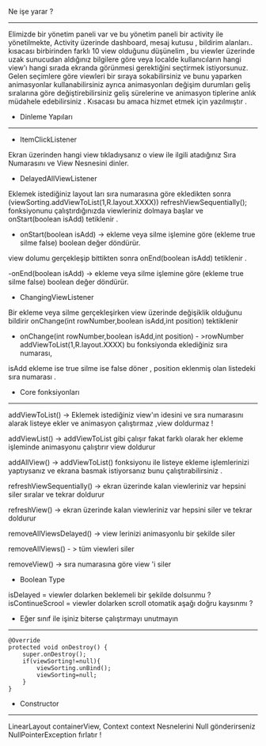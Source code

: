 Ne işe yarar ? 
_______________________________________________________________________________

 Elimizde bir yönetim paneli  var ve bu yönetim paneli  bir activity ile yönetilmekte,
Activity üzerinde  dashboard, mesaj kutusu , bildirim alanları..  kısacası birbirinden farklı 10 view olduğunu düşünelim ,
bu viewler üzerinde uzak sunucudan aldığınız bilgilere göre veya localde kullanıcıların  hangi view'ı hangi sırada ekranda görünmesi
gerektiğini seçtirmek istiyorsunuz.  Gelen seçimlere göre viewleri bir sıraya sokabilirsiniz ve  bunu yaparken animasyonlar kullanabilirsiniz
ayrıca animasyonları değişim durumları geliş sıralarına göre değiştirebilirsiniz geliş sürelerine ve animasyon tiplerine anlık müdahele 
edebilirsiniz . Kısacası bu amaca hizmet etmek için yazılmıştır .


* Dinleme Yapıları 
__________________________________

  * ItemClickListener
  
  Ekran üzerinden hangi view tıkladıysanız o view ile ilgili atadığınız Sıra Numarasını ve View Nesnesini dinler.
  
  * DelayedAllViewListener
  
  Eklemek istediğiniz layout ları sıra numarasına göre ekledikten sonra (viewSorting.addViewToList(1,R.layout.XXXX))
 refreshViewSequentially(); fonksiyonunu çalıştırdığınızda  viewleriniz dolmaya başlar ve onStart(boolean isAdd) tetiklenir .
 
 - onStart(boolean isAdd)  -> ekleme veya silme işlemine göre  (ekleme true silme false) boolean değer döndürür.
 
 view dolumu gerçekleşip bittikten sonra onEnd(boolean isAdd) tetiklenir .
 
 -onEnd(boolean isAdd) -> ekleme veya silme işlemine göre  (ekleme true silme false) boolean değer döndürür.
 
 * ChangingViewListener 
 
 Bir ekleme veya silme gerçekleşirken view üzerinde değişiklik olduğunu bildirir onChange(int rowNumber,boolean isAdd,int position) tektiklenir
 
  - onChange(int rowNumber,boolean isAdd,int position)  - >rowNumber addViewToList(1,R.layout.XXXX) bu fonksiyonda eklediğiniz sıra numarası,
  
  isAdd ekleme ise true silme ise false döner  , position eklenmiş olan listedeki sıra numarası .
  
  
  * Core  fonksiyonları 
  ________________________________________
  
  addViewToList() ->   Eklemek istediğiniz view'ın idesini ve sıra numarasını alarak listeye ekler
  ve  animasyon çalıştırmaz ,view doldurmaz ! 
  
  addViewList() ->  addViewToList gibi çalışır fakat farklı olarak her ekleme işleminde animasyonu çalıştırır view doldurur
  
  addAllView() -> addViewToList() fonksiyonu ile listeye ekleme işlemlerinizi yaptıysanız ve ekrana basmak istiyorsanız bunu çalıştırabilirsiniz .
  
  refreshViewSequentially() -> ekran üzerinde kalan viewleriniz var hepsini siler sıralar ve tekrar doldurur 
  
  refreshView() -> ekran üzerinde kalan viewleriniz var hepsini siler ve tekrar doldurur 
  
  removeAllViewsDelayed() -> view lerinizi animasyonlu bir şekilde siler 
  
  removeAllViews() - > tüm viewleri siler 
  
  removeView() -> sıra numarasına göre view 'i siler 
  
  
  * Boolean Type 
  
   isDelayed = viewler dolarken beklemeli bir şekilde dolsunmu ? 
   isContinueScrool = viewler dolarken scroll otomatik aşağı doğru kaysınmı ?
   
   
   * Eğer sınıf ile işiniz biterse çalıştırmayı unutmayın 
   _______________________________________________________
   
    @Override
    protected void onDestroy() {
        super.onDestroy();
        if(viewSorting!=null){ 
            viewSorting.unBind();
            viewSorting=null;
        }
    }
    
    
   * Constructor
   ___________________________
   
   LinearLayout containerView,  Context context Nesnelerini Null gönderirseniz NullPointerException fırlatır !
  
  
  
 
